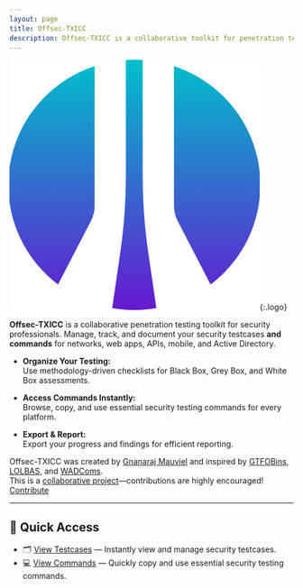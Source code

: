 ```yaml
---
layout: page
title: Offsec-TXICC
description: Offsec-TXICC is a collaborative toolkit for penetration testers to manage, track, and document security testcases and commands efficiently.
---
```


![logo](/assets/img/logo.png){:.logo}

**Offsec-TXICC** is a collaborative penetration testing toolkit for security professionals. Manage, track, and document your security testcases **and commands** for networks, web apps, APIs, mobile, and Active Directory.

- **Organize Your Testing:**  
  Use methodology-driven checklists for Black Box, Grey Box, and White Box assessments.

- **Access Commands Instantly:**  
  Browse, copy, and use essential security testing commands for every platform.

- **Export & Report:**  
  Export your progress and findings for efficient reporting.

Offsec-TXICC was created by [Gnanaraj Mauviel](https://www.linkedin.com/in/gnanaraj-mauviel/) and inspired by [GTFOBins][GTFOBins], [LOLBAS][LOLBAS], and [WADComs][WADComs].  
This is a [collaborative project][collaborative]—contributions are highly encouraged! [Contribute][contribute]

---

## 🚀 Quick Access

- 🗂️ [View Testcases](/testcases/) — Instantly view and manage security testcases.
- 💻 [View Commands](/commands/) — Quickly copy and use essential security testing commands.

[GTFOBins]: https://gtfobins.github.io/
[LOLBAS]: https://lolbas-project.github.io/
[WADComs]: https://wadcoms.github.io/
[collaborative]: https://github.com/Offsec-TX/Offsec-TX.github.io/
[contribute]: https://github.com/Offsec-TX/Offsec-TX.github.io/blob/main/contribute.md


